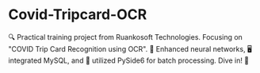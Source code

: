 # Covid-Tripcard-OCR
🔍 Practical training project from Ruankosoft Technologies. Focusing on "COVID Trip Card Recognition using OCR". 🧠 Enhanced neural networks, 🖥️ integrated MySQL, and 🚀 utilized PySide6 for batch processing. Dive in! 🌊
